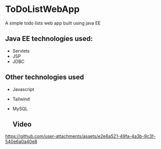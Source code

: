 # ToDoListWebApp
A simple todo lists web app built using java EE

## Java EE technologies used:
* Servlets
* JSP
* JDBC

## Other technologies used
* Javascript
* Tailwind
* MySQL

  ## Video

https://github.com/user-attachments/assets/e2e6a521-49fa-4a3b-9c3f-540e6a0a40e8

